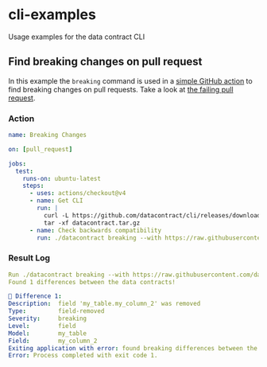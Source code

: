 # cli-examples
Usage examples for the data contract CLI

## Find breaking changes on pull request
In this example the `breaking` command is used in a [simple GitHub action](.github/workflows/breaking.yml) to find breaking changes on pull requests. Take a look at [the failing pull request](https://github.com/datacontract/cli-examples/pull/2).

### Action
```yaml
name: Breaking Changes

on: [pull_request]

jobs:
  test:
    runs-on: ubuntu-latest
    steps:
      - uses: actions/checkout@v4
      - name: Get CLI
        run: |
          curl -L https://github.com/datacontract/cli/releases/download/v0.2.0/datacontract-v0.2.0-linux-amd64.tar.gz -o datacontract.tar.gz
          tar -xf datacontract.tar.gz
      - name: Check backwards compatibility 
        run: ./datacontract breaking --with https://raw.githubusercontent.com/datacontract/cli-examples/main/datacontract.yaml
```

### Result Log
```yaml
Run ./datacontract breaking --with https://raw.githubusercontent.com/datacontract/cli-examples/main/datacontract.yaml
Found 1 differences between the data contracts!

🔴 Difference 1:
Description:  field 'my_table.my_column_2' was removed
Type:         field-removed
Severity:     breaking
Level:        field
Model:        my_table
Field:        my_column_2
Exiting application with error: found breaking differences between the data contracts 
Error: Process completed with exit code 1.
```
